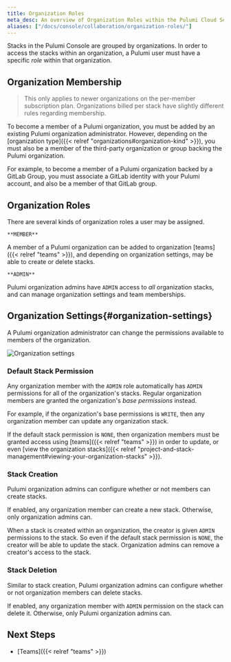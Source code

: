 ```yaml
---
title: Organization Roles
meta_desc: An overview of Organization Roles within the Pulumi Cloud Service.
aliases: ["/docs/console/collaboration/organization-roles/"]
---
```


Stacks in the Pulumi Console are grouped by organizations. In order to access the
stacks within an organization, a Pulumi user must have a specific _role_ within that
organization.

## Organization Membership

> This only applies to newer organizations on the per-member subscription plan.
> Organizations billed per stack have slightly different rules regarding membership.

To become a member of a Pulumi organization, you must be added by an existing Pulumi
organization administrator. However, depending on the [organization type]({{< relref "organizations#organization-kind" >}}), you must also be a member of the third-party organization or group backing the Pulumi
organization.

For example, to become a member of a Pulumi organization backed by a GitLab Group,
you must associate a GitLab identity with your Pulumi account, and also
be a member of that GitLab group.

## Organization Roles

There are several kinds of organization roles a user may be assigned.

`**MEMBER**`

A member of a Pulumi organization can be added to organization [teams]({{< relref "teams" >}}), and
depending on organization settings, may be able to create or delete stacks.

`**ADMIN**`

Pulumi organization admins have `ADMIN` access to _all_ organization stacks,
and can manage organization settings and team memberships.

## Organization Settings{#organization-settings}

A Pulumi organization administrator can change
the permissions available to members of the organization.

![Organization settings](/images/docs/reference/service/org-settings-card.png)

### Default Stack Permission

Any organization member with the `ADMIN` role automatically has `ADMIN`
permissions for all of the organization's stacks. Regular organization members
are granted the organization's _base permissions_ instead.

For example, if the organization's base permissions is `WRITE`, then
any organization member can update any organization stack.

If the default stack permission is `NONE`, then organization members must be
granted access using [teams]({{< relref "teams" >}}) in order to update, or even [view the organization
stacks]({{< relref "project-and-stack-management#viewing-your-organization-stacks" >}}).

### Stack Creation

Pulumi organization admins can configure whether or not members can create stacks.

If enabled, any organization member can create a new stack. Otherwise, only
organization admins can.

When a stack is created within an organization, the creator is given
`ADMIN` permissions to the stack. So even if the default
stack permission is `NONE`, the creator will be able to update the stack. Organization admins
can remove a creator's access to the stack.

### Stack Deletion

Similar to stack creation, Pulumi organization admins can configure whether
or not organization members can delete stacks.

If enabled, any organization member with `ADMIN` permission on the stack can delete
it. Otherwise, only Pulumi  organization admins can.

## Next Steps

* [Teams]({{< relref "teams" >}})
